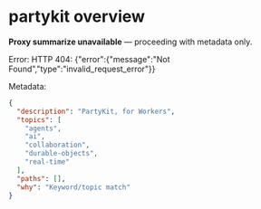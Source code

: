 # partykit overview

**Proxy summarize unavailable** — proceeding with metadata only.

Error: HTTP 404: {"error":{"message":"Not Found","type":"invalid_request_error"}}

Metadata:
```json
{
  "description": "PartyKit, for Workers",
  "topics": [
    "agents",
    "ai",
    "collaboration",
    "durable-objects",
    "real-time"
  ],
  "paths": [],
  "why": "Keyword/topic match"
}
```